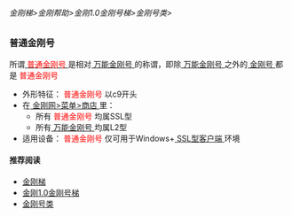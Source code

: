 ###### 金刚梯>金刚帮助>金刚1.0金刚号梯>金刚号类>
### 普通金刚号
所谓[<font color="Red"> 普通金刚号 </font>](https://github.com/a2zitpro/web/blob/master/singlepurposekkid.md)是相对[ 万能金刚号 ](https://github.com/a2zitpro/web/blob/master/multipurposekkid.md)的称谓，即除[ 万能金刚号 ](https://github.com/a2zitpro/web/blob/master/multipurposekkid.md)之外的[ 金刚号 ](https://github.com/a2zitpro/web/blob/master/kkid.md)都是<font color="Red"> 普通金刚号 </font>
- 外形特征：<font color="Red"> 普通金刚号 </font>以c9开头
- 在[ 金刚网>菜单>商店 ](https://atozitpro.net/shop)里：
  - 所有<font color="Red"> 普通金刚号 </font>均属SSL型
  - 所有[ 万能金刚号 ](https://github.com/a2zitpro/web/blob/master/multipurposekkid.md)均属L2型
- 适用设备：<font color="Red"> 普通金刚号 </font>仅可用于Windows+[ SSL型客户端 ](https://github.com/a2zitpro/web/blob/master/getSSLclientapp.md)环境

#### 推荐阅读

- [金刚梯](https://github.com/a2zitpro/web/blob/master/dlb.md)
- [金刚1.0金刚号梯](https://github.com/a2zitpro/web/blob/master/list_helpkkvpn1.0.md)
- [金刚号类](https://github.com/a2zitpro/web/blob/master/list_kkid.md)
